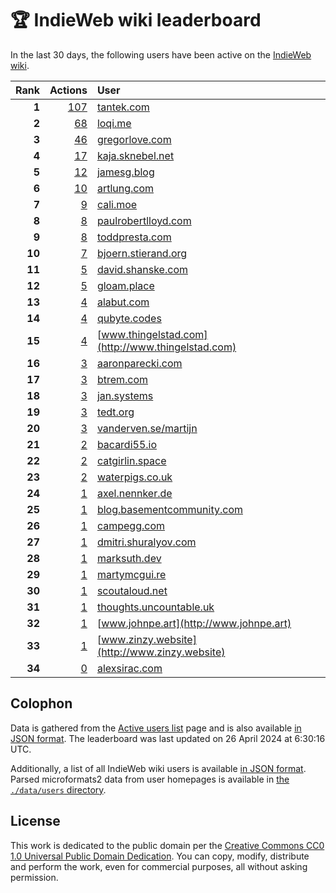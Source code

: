 # 🏆 IndieWeb wiki leaderboard

In the last 30 days, the following users have been active on the [IndieWeb wiki](https://indieweb.org).

| Rank | Actions | User |
|-----:|--------:|:-----|
| **1** | [107](https://indieweb.org/Special:Contributions/Tantek.com) | [tantek.com](http://tantek.com) |
| **2** | [68](https://indieweb.org/Special:Contributions/Loqi.me) | [loqi.me](http://loqi.me) |
| **3** | [46](https://indieweb.org/Special:Contributions/Gregorlove.com) | [gregorlove.com](http://gregorlove.com) |
| **4** | [17](https://indieweb.org/Special:Contributions/Kaja.sknebel.net) | [kaja.sknebel.net](http://kaja.sknebel.net) |
| **5** | [12](https://indieweb.org/Special:Contributions/Jamesg.blog) | [jamesg.blog](http://jamesg.blog) |
| **6** | [10](https://indieweb.org/Special:Contributions/Artlung.com) | [artlung.com](http://artlung.com) |
| **7** | [9](https://indieweb.org/Special:Contributions/Cali.moe) | [cali.moe](http://cali.moe) |
| **8** | [8](https://indieweb.org/Special:Contributions/Paulrobertlloyd.com) | [paulrobertlloyd.com](http://paulrobertlloyd.com) |
| **9** | [8](https://indieweb.org/Special:Contributions/Toddpresta.com) | [toddpresta.com](http://toddpresta.com) |
| **10** | [7](https://indieweb.org/Special:Contributions/Bjoern.stierand.org) | [bjoern.stierand.org](http://bjoern.stierand.org) |
| **11** | [5](https://indieweb.org/Special:Contributions/David.shanske.com) | [david.shanske.com](http://david.shanske.com) |
| **12** | [5](https://indieweb.org/Special:Contributions/Gloam.place) | [gloam.place](http://gloam.place) |
| **13** | [4](https://indieweb.org/Special:Contributions/Alabut.com) | [alabut.com](http://alabut.com) |
| **14** | [4](https://indieweb.org/Special:Contributions/Qubyte.codes) | [qubyte.codes](http://qubyte.codes) |
| **15** | [4](https://indieweb.org/Special:Contributions/Www.thingelstad.com) | [www.thingelstad.com](http://www.thingelstad.com) |
| **16** | [3](https://indieweb.org/Special:Contributions/Aaronparecki.com) | [aaronparecki.com](http://aaronparecki.com) |
| **17** | [3](https://indieweb.org/Special:Contributions/Btrem.com) | [btrem.com](http://btrem.com) |
| **18** | [3](https://indieweb.org/Special:Contributions/Jan.systems) | [jan.systems](http://jan.systems) |
| **19** | [3](https://indieweb.org/Special:Contributions/Tedt.org) | [tedt.org](http://tedt.org) |
| **20** | [3](https://indieweb.org/Special:Contributions/Vanderven.se_martijn) | [vanderven.se/martijn](http://vanderven.se/martijn) |
| **21** | [2](https://indieweb.org/Special:Contributions/Bacardi55.io) | [bacardi55.io](http://bacardi55.io) |
| **22** | [2](https://indieweb.org/Special:Contributions/Catgirlin.space) | [catgirlin.space](http://catgirlin.space) |
| **23** | [2](https://indieweb.org/Special:Contributions/Waterpigs.co.uk) | [waterpigs.co.uk](http://waterpigs.co.uk) |
| **24** | [1](https://indieweb.org/Special:Contributions/Axel.nennker.de) | [axel.nennker.de](http://axel.nennker.de) |
| **25** | [1](https://indieweb.org/Special:Contributions/Blog.basementcommunity.com) | [blog.basementcommunity.com](http://blog.basementcommunity.com) |
| **26** | [1](https://indieweb.org/Special:Contributions/Campegg.com) | [campegg.com](http://campegg.com) |
| **27** | [1](https://indieweb.org/Special:Contributions/Dmitri.shuralyov.com) | [dmitri.shuralyov.com](http://dmitri.shuralyov.com) |
| **28** | [1](https://indieweb.org/Special:Contributions/Marksuth.dev) | [marksuth.dev](http://marksuth.dev) |
| **29** | [1](https://indieweb.org/Special:Contributions/Martymcgui.re) | [martymcgui.re](http://martymcgui.re) |
| **30** | [1](https://indieweb.org/Special:Contributions/Scoutaloud.net) | [scoutaloud.net](http://scoutaloud.net) |
| **31** | [1](https://indieweb.org/Special:Contributions/Thoughts.uncountable.uk) | [thoughts.uncountable.uk](http://thoughts.uncountable.uk) |
| **32** | [1](https://indieweb.org/Special:Contributions/Www.johnpe.art) | [www.johnpe.art](http://www.johnpe.art) |
| **33** | [1](https://indieweb.org/Special:Contributions/Www.zinzy.website) | [www.zinzy.website](http://www.zinzy.website) |
| **34** | [0](https://indieweb.org/Special:Contributions/Alexsirac.com) | [alexsirac.com](http://alexsirac.com) |


## Colophon

Data is gathered from the [Active users list](https://indieweb.org/Special:ActiveUsers) page and is also available [in JSON format](https://github.com/jgarber623/indieweb-wiki-leaderboard/blob/main/data/leaderboard.json). The leaderboard was last updated on 26 April 2024 at 6:30:16 UTC.

Additionally, a list of all IndieWeb wiki users is available [in JSON format](https://github.com/jgarber623/indieweb-wiki-leaderboard/blob/main/data/users.json). Parsed microformats2 data from user homepages is available in [the `./data/users` directory](https://github.com/jgarber623/indieweb-wiki-leaderboard/blob/main/data/users).

## License

This work is dedicated to the public domain per the [Creative Commons CC0 1.0 Universal Public Domain Dedication](https://creativecommons.org/publicdomain/zero/1.0/). You can copy, modify, distribute and perform the work, even for commercial purposes, all without asking permission.
